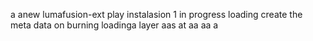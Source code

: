a anew lumafusion-ext
play
instalasion 1
in progress
loading
create the meta
data on burning
loadinga
layer
aas
at
aa
aa
a
